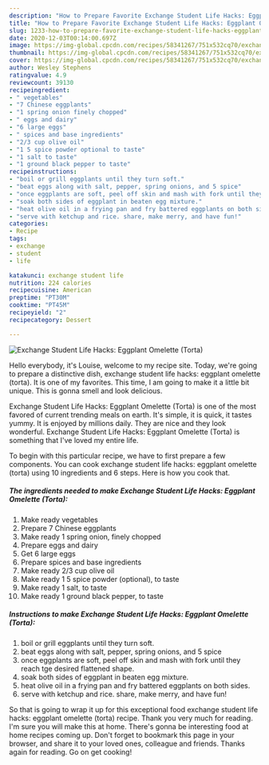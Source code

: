 ```yaml
---
description: "How to Prepare Favorite Exchange Student Life Hacks: Eggplant Omelette (Torta)"
title: "How to Prepare Favorite Exchange Student Life Hacks: Eggplant Omelette (Torta)"
slug: 1233-how-to-prepare-favorite-exchange-student-life-hacks-eggplant-omelette-torta
date: 2020-12-03T00:14:00.697Z
image: https://img-global.cpcdn.com/recipes/58341267/751x532cq70/exchange-student-life-hacks-eggplant-omelette-torta-recipe-main-photo.jpg
thumbnail: https://img-global.cpcdn.com/recipes/58341267/751x532cq70/exchange-student-life-hacks-eggplant-omelette-torta-recipe-main-photo.jpg
cover: https://img-global.cpcdn.com/recipes/58341267/751x532cq70/exchange-student-life-hacks-eggplant-omelette-torta-recipe-main-photo.jpg
author: Wesley Stephens
ratingvalue: 4.9
reviewcount: 39130
recipeingredient:
- " vegetables"
- "7 Chinese eggplants"
- "1 spring onion finely chopped"
- " eggs and dairy"
- "6 large eggs"
- " spices and base ingredients"
- "2/3 cup olive oil"
- "1 5 spice powder optional to taste"
- "1 salt to taste"
- "1 ground black pepper to taste"
recipeinstructions:
- "boil or grill eggplants until they turn soft."
- "beat eggs along with salt, pepper, spring onions, and 5 spice"
- "once eggplants are soft, peel off skin and mash with fork until they reach tge desired flattened shape."
- "soak both sides of eggplant in beaten egg mixture."
- "heat olive oil in a frying pan and fry battered eggplants on both sides."
- "serve with ketchup and rice. share, make merry, and have fun!"
categories:
- Recipe
tags:
- exchange
- student
- life

katakunci: exchange student life 
nutrition: 224 calories
recipecuisine: American
preptime: "PT30M"
cooktime: "PT45M"
recipeyield: "2"
recipecategory: Dessert

---
```



![Exchange Student Life Hacks: Eggplant Omelette (Torta)](https://img-global.cpcdn.com/recipes/58341267/751x532cq70/exchange-student-life-hacks-eggplant-omelette-torta-recipe-main-photo.jpg)

Hello everybody, it's Louise, welcome to my recipe site. Today, we're going to prepare a distinctive dish, exchange student life hacks: eggplant omelette (torta). It is one of my favorites. This time, I am going to make it a little bit unique. This is gonna smell and look delicious.



Exchange Student Life Hacks: Eggplant Omelette (Torta) is one of the most favored of current trending meals on earth. It's simple, it is quick, it tastes yummy. It is enjoyed by millions daily. They are nice and they look wonderful. Exchange Student Life Hacks: Eggplant Omelette (Torta) is something that I've loved my entire life.


To begin with this particular recipe, we have to first prepare a few components. You can cook exchange student life hacks: eggplant omelette (torta) using 10 ingredients and 6 steps. Here is how you cook that.

<!--inarticleads1-->

##### The ingredients needed to make Exchange Student Life Hacks: Eggplant Omelette (Torta):

1. Make ready  vegetables
1. Prepare 7 Chinese eggplants
1. Make ready 1 spring onion, finely chopped
1. Prepare  eggs and dairy
1. Get 6 large eggs
1. Prepare  spices and base ingredients
1. Make ready 2/3 cup olive oil
1. Make ready 1 5 spice powder (optional), to taste
1. Make ready 1 salt, to taste
1. Make ready 1 ground black pepper, to taste




<!--inarticleads2-->

##### Instructions to make Exchange Student Life Hacks: Eggplant Omelette (Torta):

1. boil or grill eggplants until they turn soft.
1. beat eggs along with salt, pepper, spring onions, and 5 spice
1. once eggplants are soft, peel off skin and mash with fork until they reach tge desired flattened shape.
1. soak both sides of eggplant in beaten egg mixture.
1. heat olive oil in a frying pan and fry battered eggplants on both sides.
1. serve with ketchup and rice. share, make merry, and have fun!




So that is going to wrap it up for this exceptional food exchange student life hacks: eggplant omelette (torta) recipe. Thank you very much for reading. I'm sure you will make this at home. There's gonna be interesting food at home recipes coming up. Don't forget to bookmark this page in your browser, and share it to your loved ones, colleague and friends. Thanks again for reading. Go on get cooking!
